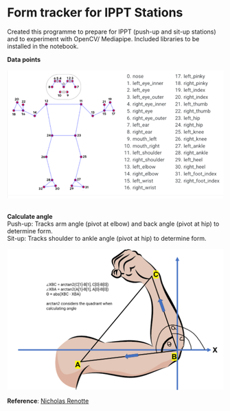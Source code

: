 # Form tracker for IPPT Stations

<p>Created this programme to prepare for IPPT (push-up and sit-up stations) and to experiment with OpenCV/ Mediapipe. Included libraries to be installed in the notebook.
</p>

**Data points**<br /><br />
![Keys to different body parts](/images/bodyKeys.png "bodyKeys.png")
<br />
<br />


**Calculate angle**
<br />
Push-up: Tracks arm angle (pivot at elbow) and back angle (pivot at hip) to determine form.<br />Sit-up: Tracks shoulder to ankle angle (pivot at hip) to determine form.
<br /><br />
![Angle calculation example](/images/calculateAngle.png "calculateAngle.png")

**Reference**: [Nicholas Renotte](https://www.youtube.com/c/NicholasRenotte)

